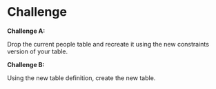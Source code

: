 # Challenge

**Challenge A:**

Drop the current people table and recreate it using the new constraints version of your table.

**Challenge B:**

Using the new table definition, create the new table.

